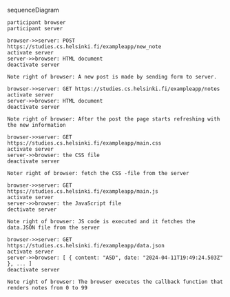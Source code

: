 sequenceDiagram

    participant browser
    participant server

    browser->>server: POST https://studies.cs.helsinki.fi/exampleapp/new_note
    activate server
    server->>browser: HTML document
    deactivate server

    Note right of browser: A new post is made by sending form to server.

    browser->>server: GET https://studies.cs.helsinki.fi/exampleapp/notes
    activate server
    server->>browser: HTML document
    deactivate server

    Note right of browser: After the post the page starts refreshing with the new information

    browser->>server: GET https://studies.cs.helsinki.fi/exampleapp/main.css
    activate server
    server->>browser: the CSS file
    deactivate server

    Noter right of browser: fetch the CSS -file from the server

    browser->>server: GET https://studies.cs.helsinki.fi/exampleapp/main.js
    activate server
    server->>browser: the JavaScript file
    dectivate server

    Note right of browser: JS code is executed and it fetches the data.JSON file from the server

    browser->>server: GET https://studies.cs.helsinki.fi/exampleapp/data.json
    activate server
    server->>browser: [ { content: "ASD", date: "2024-04-11T19:49:24.503Z" }, ... ]
    deactivate server

    Note right of browser: The browser executes the callback function that renders notes from 0 to 99